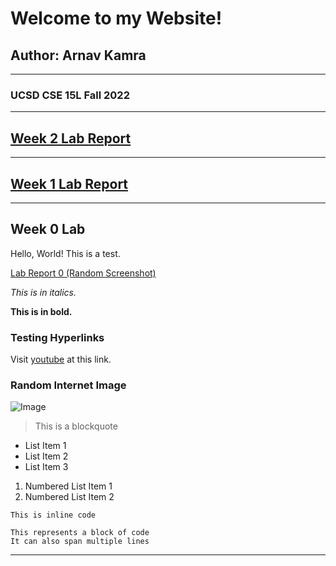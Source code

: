 # Welcome to my Website!
## Author: Arnav Kamra
---
### UCSD CSE 15L Fall 2022
---
## **[Week 2 Lab Report](https://arnavkamra14.github.io/cse15l-lab-reports/Week%203/lab-report-2-week-3.html)**
---
## **[Week 1 Lab Report](https://arnavkamra14.github.io/cse15l-lab-reports/Week%201/lab-report-1-week-1.html)**
---

## **Week 0 Lab**


Hello, World! This is a test.

[Lab Report 0 (Random Screenshot)](https://arnavkamra14.github.io/cse15l-lab-reports/Week%200/lab-report-1-week-0.html)

*This is in italics.*

**This is in bold.**

### Testing Hyperlinks
Visit [youtube](https://www.youtube.com/) at this link.

### Random Internet Image
![Image](https://images.newscientist.com/wp-content/uploads/2019/06/18142824/einstein.jpg)

> This is a blockquote

* List Item 1
* List Item 2
* List Item 3

1. Numbered List Item 1
2. Numbered List Item 2

`This is inline code`

```
This represents a block of code
It can also span multiple lines
```
---


